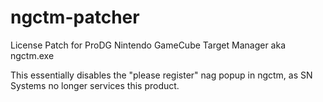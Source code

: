 # ngctm-patcher
License Patch for ProDG Nintendo GameCube Target Manager aka ngctm.exe

This essentially disables the "please register" nag popup in ngctm, as SN Systems no longer services this product.

